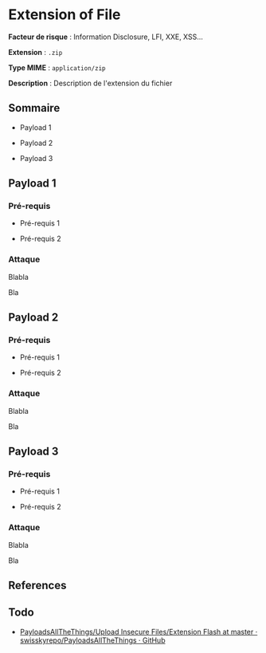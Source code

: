 # Extension of File

**Facteur de risque** : Information Disclosure, LFI, XXE, XSS...

**Extension** : `.zip`

**Type MIME** : `application/zip`

**Description** : Description de l'extension du fichier

## Sommaire

- Payload 1

- Payload 2

- Payload 3

## Payload 1

### Pré-requis

- Pré-requis 1

- Pré-requis 2

### Attaque

Blabla

Bla

## Payload 2

### Pré-requis

- Pré-requis 1

- Pré-requis 2

### Attaque

Blabla

Bla

## Payload 3

### Pré-requis

- Pré-requis 1

- Pré-requis 2

### Attaque

Blabla

Bla

## References

## Todo

- [PayloadsAllTheThings/Upload Insecure Files/Extension Flash at master · swisskyrepo/PayloadsAllTheThings · GitHub](https://github.com/swisskyrepo/PayloadsAllTheThings/tree/master/Upload%20Insecure%20Files/Extension%20Flash)
